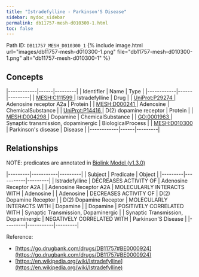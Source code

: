 ```yaml
---
title: "Istradefylline - Parkinson'S Disease"
sidebar: mydoc_sidebar
permalink: db11757-mesh-d010300-1.html
toc: false 
---
```



Path ID: `DB11757_MESH_D010300_1`
{% include image.html url="images/db11757-mesh-d010300-1.png" file="db11757-mesh-d010300-1.png" alt="db11757-mesh-d010300-1" %}

## Concepts

|------------|------|---------|
| Identifier | Name | Type    |
|------------|------|---------|
| <a href="https://identifiers.org/MESH:C111599">MESH:C111599 </a> | Istradefylline | Drug |
| <a href="https://identifiers.org/UniProt:P29274">UniProt:P29274 </a> | Adenosine receptor A2a | Protein |
| <a href="https://identifiers.org/MESH:D000241">MESH:D000241 </a> | Adenosine | ChemicalSubstance |
| <a href="https://identifiers.org/UniProt:P14416">UniProt:P14416 </a> | D(2) dopamine receptor | Protein |
| <a href="https://identifiers.org/MESH:D004298">MESH:D004298 </a> | Dopamine | ChemicalSubstance |
| <a href="https://identifiers.org/GO:0001963">GO:0001963 </a> | Synaptic transmission, dopaminergic | BiologicalProcess |
| <a href="https://identifiers.org/MESH:D010300">MESH:D010300 </a> | Parkinson's disease | Disease |
|------------|------|---------|

## Relationships


NOTE: predicates are annotated in <a href="https://github.com/biolink/biolink-model/releases/tag/v1.3.0">Biolink Model (v1.3.0)</a>

|---------|-----------|---------|
| Subject | Predicate | Object  |
|---------|-----------|---------|
| Istradefylline | DECREASES ACTIVITY OF | Adenosine Receptor A2A |
| Adenosine Receptor A2A | MOLECULARLY INTERACTS WITH | Adenosine |
| Adenosine | DECREASES ACTIVITY OF | D(2) Dopamine Receptor |
| D(2) Dopamine Receptor | MOLECULARLY INTERACTS WITH | Dopamine |
| Dopamine | POSITIVELY CORRELATED WITH | Synaptic Transmission, Dopaminergic |
| Synaptic Transmission, Dopaminergic | NEGATIVELY CORRELATED WITH | Parkinson'S Disease |
|---------|-----------|---------|

Reference: 
  - [https://go.drugbank.com/drugs/DB11757#BE0000924](https://go.drugbank.com/drugs/DB11757#BE0000924)
  - [https://en.wikipedia.org/wiki/Istradefylline](https://en.wikipedia.org/wiki/Istradefylline)
